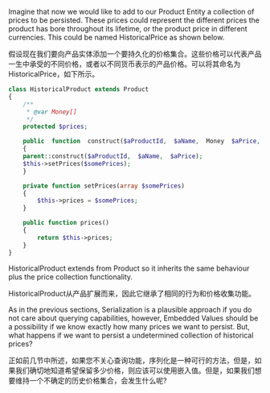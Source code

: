 Imagine that now we would like to add to our Product Entity a collection of prices to be persisted. These prices could represent the different prices the product has bore throughout its lifetime, or the product price in different currencies. This could be named HistoricalPrice as shown below.

假设现在我们要向产品实体添加一个要持久化的价格集合。这些价格可以代表产品一生中承受的不同价格，或者以不同货币表示的产品价格。可以将其命名为HistoricalPrice，如下所示。

```php
class HistoricalProduct extends Product
{
    /**
     * @var Money[]
     */
    protected $prices;

    public  function  construct($aProductId,  $aName,  Money  $aPrice,  array  $someP\ rices)
    {
    parent::construct($aProductId,  $aName,  $aPrice);
    $this->setPrices($somePrices);
    }

    private function setPrices(array $somePrices)
    {
        $this->prices = $somePrices;
    }

    public function prices()
    {
        return $this->prices;
    }
}
```

HistoricalProduct extends from Product so it inherits the same behaviour plus the price collection functionality.

HistoricalProduct从产品扩展而来，因此它继承了相同的行为和价格收集功能。

As in the previous sections, Serialization is a plausible approach if you do not care about querying capabilities, however, Embedded Values should be a possibility if we know exactly how many prices we want to persist. But, what happens if we want to persist a undetermined collection of historical prices?



正如前几节中所述，如果您不关心查询功能，序列化是一种可行的方法，但是，如果我们确切地知道希望保留多少价格，则应该可以使用嵌入值。但是，如果我们想要维持一个不确定的历史价格集合，会发生什么呢?

